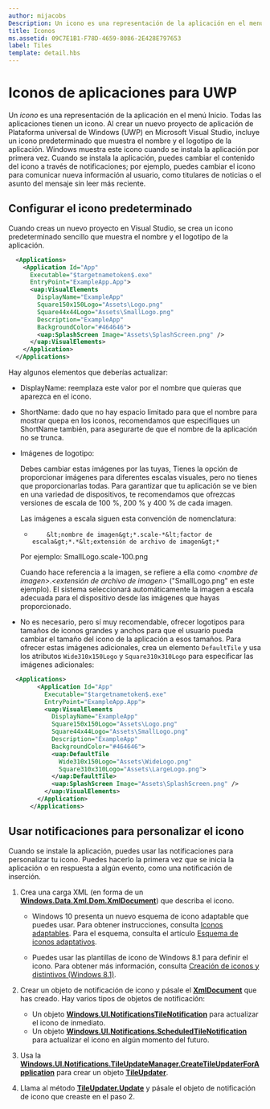 ```yaml
---
author: mijacobs
Description: Un icono es una representación de la aplicación en el menú Inicio. Todas las aplicaciones tienen un icono. Al crear un nuevo proyecto de aplicación para la Plataforma universal de Windows (UWP) en Microsoft Visual Studio, incluye un icono predeterminado que muestra el nombre y el logotipo de la aplicación.
title: Iconos
ms.assetid: 09C7E1B1-F78D-4659-8086-2E428E797653
label: Tiles
template: detail.hbs
---
```


# Iconos de aplicaciones para UWP





Un *icono* es una representación de la aplicación en el menú Inicio. Todas las aplicaciones tienen un icono. Al crear un nuevo proyecto de aplicación de Plataforma universal de Windows (UWP) en Microsoft Visual Studio, incluye un icono predeterminado que muestra el nombre y el logotipo de la aplicación. Windows muestra este icono cuando se instala la aplicación por primera vez. Cuando se instala la aplicación, puedes cambiar el contenido del icono a través de notificaciones; por ejemplo, puedes cambiar el icono para comunicar nueva información al usuario, como titulares de noticias o el asunto del mensaje sin leer más reciente.

## <span id="Configure_the_default_tile"></span><span id="configure_the_default_tile"></span><span id="CONFIGURE_THE_DEFAULT_TILE"></span>Configurar el icono predeterminado


Cuando creas un nuevo proyecto en Visual Studio, se crea un icono predeterminado sencillo que muestra el nombre y el logotipo de la aplicación.

```XML
  <Applications>
    <Application Id="App"
      Executable="$targetnametoken$.exe"
      EntryPoint="ExampleApp.App">
      <uap:VisualElements
        DisplayName="ExampleApp"
        Square150x150Logo="Assets\Logo.png"
        Square44x44Logo="Assets\SmallLogo.png"
        Description="ExampleApp"
        BackgroundColor="#464646">
        <uap:SplashScreen Image="Assets\SplashScreen.png" />
      </uap:VisualElements>
    </Application>
  </Applications>
```

Hay algunos elementos que deberías actualizar:

-   DisplayName: reemplaza este valor por el nombre que quieras que aparezca en el icono.
-   ShortName: dado que no hay espacio limitado para que el nombre para mostrar quepa en los iconos, recomendamos que especifiques un ShortName también, para asegurarte de que el nombre de la aplicación no se trunca.
-   Imágenes de logotipo:

    Debes cambiar estas imágenes por las tuyas, Tienes la opción de proporcionar imágenes para diferentes escalas visuales, pero no tienes que proporcionarlas todas. Para garantizar que tu aplicación se ve bien en una variedad de dispositivos, te recomendamos que ofrezcas versiones de escala de 100 %, 200 % y 400 % de cada imagen.

    Las imágenes a escala siguen esta convención de nomenclatura:
    
    *
              &lt;nombre de imagen&gt;*.scale-*&lt;factor de escala&gt;*.*&lt;extensión de archivo de imagen&gt;* 


     

    Por ejemplo: SmallLogo.scale-100.png

    Cuando hace referencia a la imagen, se refiere a ella como *&lt;nombre de imagen&gt;*.*&lt;extensión de archivo de imagen&gt;* ("SmallLogo.png" en este ejemplo). El sistema seleccionará automáticamente la imagen a escala adecuada para el dispositivo desde las imágenes que hayas proporcionado.

-   No es necesario, pero sí muy recomendable, ofrecer logotipos para tamaños de iconos grandes y anchos para que el usuario pueda cambiar el tamaño del icono de la aplicación a esos tamaños. Para ofrecer estas imágenes adicionales, crea un elemento `DefaultTile` y usa los atributos `Wide310x150Logo` y `Square310x310Logo` para especificar las imágenes adicionales:
```    XML
  <Applications>
        <Application Id="App"
          Executable="$targetnametoken$.exe"
          EntryPoint="ExampleApp.App">
          <uap:VisualElements
            DisplayName="ExampleApp"
            Square150x150Logo="Assets\Logo.png"
            Square44x44Logo="Assets\SmallLogo.png"
            Description="ExampleApp"
            BackgroundColor="#464646">
            <uap:DefaultTile
              Wide310x150Logo="Assets\WideLogo.png"
              Square310x310Logo="Assets\LargeLogo.png">
            </uap:DefaultTile>
            <uap:SplashScreen Image="Assets\SplashScreen.png" />
          </uap:VisualElements>
        </Application>
      </Applications>
```

## <span id="Use_notifications_to_customize_your_tile"></span><span id="use_notifications_to_customize_your_tile"></span><span id="USE_NOTIFICATIONS_TO_CUSTOMIZE_YOUR_TILE"></span>Usar notificaciones para personalizar el icono


Cuando se instale la aplicación, puedes usar las notificaciones para personalizar tu icono. Puedes hacerlo la primera vez que se inicia la aplicación o en respuesta a algún evento, como una notificación de inserción.

1.  Crea una carga XML (en forma de un [**Windows.Data.Xml.Dom.XmlDocument**](https://msdn.microsoft.com/library/windows/apps/br206173)) que describa el icono.

    -   Windows 10 presenta un nuevo esquema de icono adaptable que puedes usar. Para obtener instrucciones, consulta [Iconos adaptables](tiles-and-notifications-create-adaptive-tiles.md). Para el esquema, consulta el artículo [Esquema de iconos adaptativos](tiles-and-notifications-adaptive-tiles-schema.md). 

    -   Puedes usar las plantillas de icono de Windows 8.1 para definir el icono. Para obtener más información, consulta [Creación de iconos y distintivos (Windows 8.1)](https://msdn.microsoft.com/library/windows/apps/xaml/hh868260).

2.  Crear un objeto de notificación de icono y pásale el [**XmlDocument**](https://msdn.microsoft.com/library/windows/apps/br206173) que has creado. Hay varios tipos de objetos de notificación:
    -   Un objeto [**Windows.UI.NotificationsTileNotification**](https://msdn.microsoft.com/library/windows/apps/br208616) para actualizar el icono de inmediato.
    -   Un objeto [**Windows.UI.Notifications.ScheduledTileNotification**](https://msdn.microsoft.com/library/windows/apps/hh701637) para actualizar el icono en algún momento del futuro.

3.  Usa la [**Windows.UI.Notifications.TileUpdateManager.CreateTileUpdaterForApplication**](https://msdn.microsoft.com/library/windows/apps/br208623) para crear un objeto [**TileUpdater**](https://msdn.microsoft.com/library/windows/apps/br208628).
4.  Llama al método [**TileUpdater.Update**](https://msdn.microsoft.com/library/windows/apps/br208632) y pásale el objeto de notificación de icono que creaste en el paso 2.

 

 






<!--HONumber=May16_HO2-->


